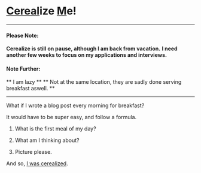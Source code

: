 # [Cereal](https://qst0.github.io/cerealize.me/)ize [M](https://qst0.github.io/cerealize.me/)e!

---

#### Please Note:
**Cerealize is still on pause, although I am back from vacation.**
**I need another few weeks to focus on my applications and interviews.**

#### Note Further:
** I am lazy **
** Not at the same location, they are sadly done serving breakfast aswell. **

---
What if I wrote a blog post every morning for breakfast?

It would have to be super easy, and follow a formula.

1. What is the first meal of my day?

2. What am I thinking about?

3. Picture please.

And so, [I was cerealized](https://qst0.github.io/cerealize.me/).
